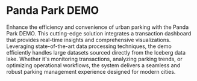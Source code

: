 # Panda Park DEMO

Enhance the efficiency and convenience of urban parking with the Panda Park DEMO. This cutting-edge solution integrates a transaction dashboard that provides real-time insights and comprehensive visualizations. Leveraging state-of-the-art data processing techniques, the demo efficiently handles large datasets sourced directly from the Iceberg data lake. Whether it's monitoring transactions, analyzing parking trends, or optimizing operational workflows, the system delivers a seamless and robust parking management experience designed for modern cities.

